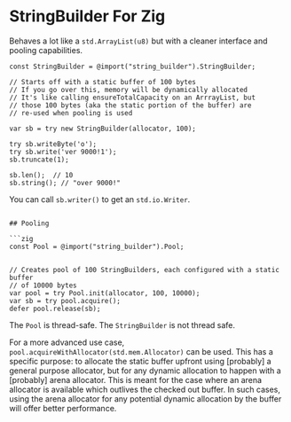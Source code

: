 # StringBuilder For Zig

Behaves a lot like a `std.ArrayList(u8)` but with a cleaner interface and pooling capabilities.

```zig
const StringBuilder = @import("string_builder").StringBuilder;

// Starts off with a static buffer of 100 bytes
// If you go over this, memory will be dynamically allocated 
// It's like calling ensureTotalCapacity on an ArrrayList, but
// those 100 bytes (aka the static portion of the buffer) are 
// re-used when pooling is used

var sb = try new StringBuilder(allocator, 100);

try sb.writeByte('o');
try sb.write('ver 9000!1');
sb.truncate(1);

sb.len();  // 10
sb.string(); // "over 9000!"
```

You can call `sb.writer()` to get an `std.io.Writer`.
```

## Pooling

```zig
const Pool = @import("string_builder").Pool;


// Creates pool of 100 StringBuilders, each configured with a static buffer
// of 10000 bytes
var pool = try Pool.init(allocator, 100, 10000);
var sb = try pool.acquire();
defer pool.release(sb);
```

The `Pool` is thread-safe. The `StringBuilder` is not thread safe.

For a more advanced use case, `pool.acquireWithAllocator(std.mem.Allocator)` can be used. This has a specific purpose: to allocate the static buffer upfront using [probably] a general purpose allocator, but for any dynamic allocation to happen with a [probably] arena allocator. This is meant for the case where an arena allocator is available which outlives the checked out buffer. In such cases, using the arena allocator for any potential dynamic allocation by the buffer will offer better performance.
